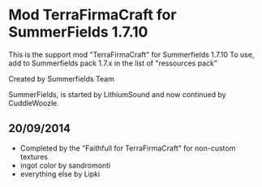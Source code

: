 Mod TerraFirmaCraft for SummerFields 1.7.10
===========================================

This is the support mod "TerraFirmaCraft" for Summerfields 1.7.10
To use, add to Summerfields pack 1.7.x in the list of "ressources pack"

Created by Summerfields Team

SummerFields, is started by LithiumSound and now continued by CuddleWoozle.

20/09/2014
----------

- Completed by the "Faithfull for TerraFirmaCraft" for non-custom textures
- ingot color by sandromonti
- everything else by Lipki
